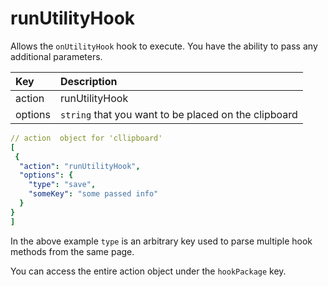 # runUtilityHook

Allows the `onUtilityHook` hook to execute. You have the ability to pass any additional parameters.

| Key | Description |
| :--- | :--- |
| action | runUtilityHook |
| options | `string` that you want to be placed on the clipboard |

```yaml
// action  object for 'cllipboard'
[
 {
  "action": "runUtilityHook",
  "options": {
    "type": "save",
    "someKey": "some passed info"
  }
}
]
```

In the above example `type` is an arbitrary key used to parse multiple hook methods from the same page.

You can access the entire action object under the `hookPackage` key.

